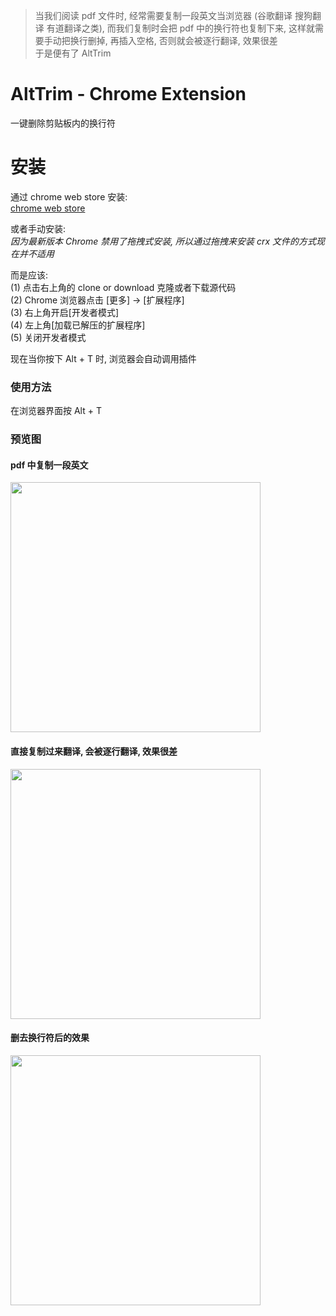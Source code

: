 > 当我们阅读 pdf 文件时, 经常需要复制一段英文当浏览器 (谷歌翻译 搜狗翻译 有道翻译之类),
而我们复制时会把 pdf 中的换行符也复制下来, 这样就需要手动把换行删掉, 再插入空格, 否则就会被逐行翻译, 效果很差  
于是便有了 AltTrim

# AltTrim - Chrome Extension
一键删除剪贴板内的换行符

# 安装
通过 chrome web store 安装:  
[chrome web store](https://chrome.google.com/webstore/detail/alttrim/kjnhgfdbedcfeppnlijlnolcgablfcci?hl=en&gl=001)

或者手动安装:  
*因为最新版本 Chrome 禁用了拖拽式安装, 所以通过拖拽来安装 crx 文件的方式现在并不适用*  

而是应该:  
(1) 点击右上角的 clone or download 克隆或者下载源代码  
(2) Chrome 浏览器点击 [更多] -> [扩展程序]  
(3) 右上角开启[开发者模式]  
(4) 左上角[加载已解压的扩展程序]  
(5) 关闭开发者模式  

现在当你按下 Alt + T 时, 浏览器会自动调用插件

### 使用方法
在浏览器界面按 Alt + T

### 预览图

#### pdf 中复制一段英文
<img src="https://raw.githubusercontent.com/slimwang/imgFolder/master/AltTrim/1.png" width="400" />

#### 直接复制过来翻译, 会被逐行翻译, 效果很差
<img src="https://raw.githubusercontent.com/slimwang/imgFolder/master/AltTrim/2.png" width="400" />

#### 删去换行符后的效果
<img src="https://raw.githubusercontent.com/slimwang/imgFolder/master/AltTrim/3.png" width="400" />
